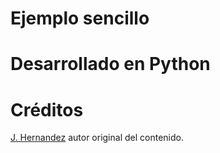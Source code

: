 # Ejemplo sencillo  

# Desarrollado en Python

 # Créditos
  [J. Hernandez](https://github.com/Jorge-E-HH) autor original del contenido.

